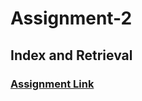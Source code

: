 # Assignment-2
## Index and Retrieval

### [Assignment Link](http://cs.nyu.edu/courses/spring17/CSCI-GA.3033-006/assignment2.html)
